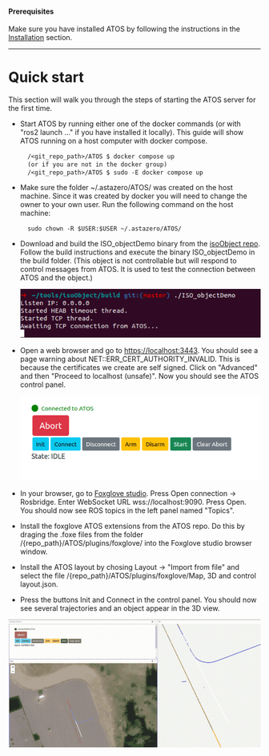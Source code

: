 #### Prerequisites
Make sure you have installed ATOS by following the instructions in the [Installation](installation.md) section.

-------------------------

# Quick start

This section will walk you through the steps of starting the ATOS server for the first time. 

* Start ATOS by running either one of the docker commands (or with "ros2 launch ..." if you have installed it locally). This guide will show ATOS running on a host computer with docker compose.

        
        /<git_repo_path>/ATOS $ docker compose up
        (or if you are not in the docker group)
        /<git_repo_path>/ATOS $ sudo -E docker compose up
       

* Make sure the folder ~/.astazero/ATOS/ was created on the host machine. Since it was created by docker you will need to change the owner to your own user. Run the following command on the host machine:

       
        sudo chown -R $USER:$USER ~/.astazero/ATOS/
        

* Download and build the ISO_objectDemo binary from the [isoObject repo](https://github.com/RI-SE/isoObject). Follow the build instructions and execute the binary ISO_objectDemo in the build folder. (This object is not controllable but will respond to control messages from ATOS. It is used to test the connection between ATOS and the object.)

    ![Alt text](isoobject_preconnect.png)

* Open a web browser and go to [https://localhost:3443](https://localhost:3443). You should see a page warning about NET::ERR_CERT_AUTHORITY_INVALID. This is because the certificates we create are self signed. Click on "Advanced" and then "Proceed to localhost (unsafe)". Now you should see the ATOS control panel.

    ![Alt text](controlpanel.png)

* In your browser, go to [Foxglove studio](https://studio.foxglove.dev/). Press Open connection -> Rosbridge. Enter WebSocket URL wss://localhost:9090. Press Open. You should now see ROS topics in the left panel named "Topics". 

* Install the foxglove ATOS extensions from the ATOS repo. Do this by draging the .foxe files from the folder /{repo_path}/ATOS/plugins/foxglove/ into the Foxglove studio browser window.

* Install the ATOS layout by chosing Layout -> "Import from file" and select the file /{repo_path}/ATOS/plugins/foxglove/Map, 3D and control layout.json.

* Press the buttons Init and Connect in the control panel. You should now see several trajectories and an object appear in the 3D view. 


![Alt text](connected.gif)
